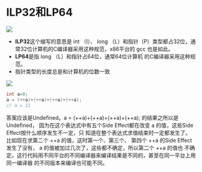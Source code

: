 # ILP32和LP64
![](https://gitee.com/luo-san-pao/luo-blog-images/raw/master/imgs/20220404182622.png)

- **ILP32**这个缩写的意思是 int （I）、 long （L）和指针（P）类型都占32位，通常32位计算机的C编译器采用这种规范，x86平台的 gcc 也是如此。
- **LP64**是指 long （L）和指针占64位，通常64位计算机
的C编译器采用这种规范。
- 指针类型的长度总是和计算机的位数一致

![](https://gitee.com/luo-san-pao/luo-blog-images/raw/master/imgs/20220404183037.png)

```C
int a=0;
a = (++a)+(++a)+(++a)+(++a);
// a = 11
```

答案应该是Undefined。a = (++a)+(++a)+(++a)+(++a); 的结果之所以是Undefined，
因为在这个表达式中有五个Side Effect都在改变 a 的值，这些Side Effect按什么顺序发生不一定，只
知道在整个表达式求值结束时一定都发生了。比如现在求第二个 ++a 的值，这时第一个、第三个、
第四个 ++a 的Side Effect发生了没有， a 的值被加过几次了，这些都不确定，所以第二个 ++a 的值也
不确定。这行代码用不同平台的不同编译器来编译结果是不同的，甚至在同一平台上用同一编译器
的不同版本来编译也可能不同。